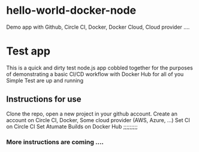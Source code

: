 # hello-world-docker-node

Demo app with Github, Circle CI, Docker, Docker Cloud, Cloud provider  ....

# Test app

This is a quick and dirty test node.js app cobbled together for the purposes of demonstrating a basic CI/CD workflow with Docker Hub for all of you
Simple Test are up and running

## Instructions for use

Clone the repo, open a new project in your github account.
Create an account on Circle CI, Docker, Some cloud provider (AWS, Azure, …)
Set CI on Circle CI
Set Atumate Builds on Docker Hub
;;;;;;;;;


### More instructions are coming ....
